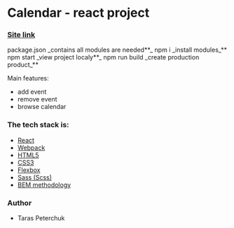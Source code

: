 # Calendar - react project

### [Site link](https://harmonious-centaur-cde4e5.netlify.app/)

package.json \_contains all modules are needed**_
npm i \_install modules_**
npm start \_view project localy**_
npm run build \_create production product_**

Main features:

- add event
- remove event
- browse calendar

### The tech stack is:

- [React](https://uk.reactjs.org/)
- [Webpack](https://webpack.js.org/)
- [HTML5](https://en.wikipedia.org/wiki/HTML5)
- [CSS3](https://en.wikipedia.org/wiki/Cascading_Style_Sheets)
- [Flexbox](https://en.wikipedia.org/wiki/CSS_Flexible_Box_Layout)
- [Sass (Scss)](https://sass-lang.com/)
- [BEM methodology](https://en.bem.info/methodology/)

### Author

- Taras Peterchuk
